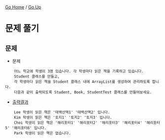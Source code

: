 [Go Home](https://github.com/devJRL/CodeLab-JAVA-Basic#codelab-java-basic) / [Go Up](..)

# 문제 풀기

## 문제

- 문제

```
	어느 학교에 학생이 3명 있습니다. 각 학생마다 읽은 책을 기록하고 있습니다.
	Student 클래스를 만들고,
	각 학생마다 읽은 책을 Student 클래스 내에 ArrayList를 생성하여 관리하도록 합니다.
	다음과 같이 출력되도록 Student, Book, StudentTest 클래스를 만들어보세요.
```

- [출력결과](./StudentTest.java)

```
	Lee 학생이 읽은 책은 '태백산맥1' '태백산맥2' 입니다.
	Kim 학생이 읽은 책은 '토지1' '토지2' '토지3' 입니다.
	Choi 학생이 읽은 책은 '해리포터1' '해리포터2' '해리포터3' '해리포터4' '해리포터5' '해리포터6' 입니다.
	Park 학생이 읽은 책은 없습니다.
```
